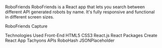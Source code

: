 RoboFriends
RoboFriends is a React app that lets you search between different API generated robots by name. It's fully responsive and functional in different screen sizes.

RoboFriends Capture

Technologies Used
Front-End
HTML5
CSS3
React.js
React Packages
Create React App
Tachyons
APIs
RoboHash
JSONPlaceholder

